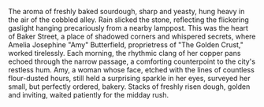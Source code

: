 The aroma of freshly baked sourdough, sharp and yeasty, hung heavy in the air of the cobbled alley.  Rain slicked the stone, reflecting the flickering gaslight hanging precariously from a nearby lamppost.  This was the heart of Baker Street, a place of shadowed corners and whispered secrets, where Amelia Josephine "Amy" Butterfield, proprietress of "The Golden Crust," worked tirelessly.  Each morning, the rhythmic clang of her copper pans echoed through the narrow passage, a comforting counterpoint to the city's restless hum. Amy, a woman whose face, etched with the lines of countless flour-dusted hours, still held a surprising sparkle in her eyes, surveyed her small, but perfectly ordered, bakery.  Stacks of freshly risen dough, golden and inviting, waited patiently for the midday rush.
